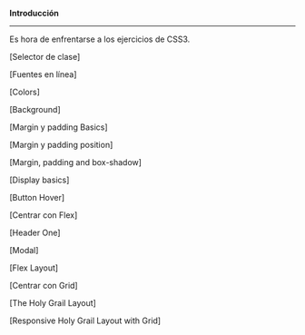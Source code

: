 **Introducción**

---

Es hora de enfrentarse a los ejercicios de CSS3.

[Selector de clase]

[Fuentes en línea]

[Colors]

[Background]

[Margin y padding Basics]

[Margin y padding position]

[Margin, padding and box-shadow]

[Display basics]

[Button Hover]

[Centrar con Flex]

[Header One]

[Modal]

[Flex Layout]

[Centrar con Grid]

[The Holy Grail Layout]

[Responsive Holy Grail Layout with Grid]
